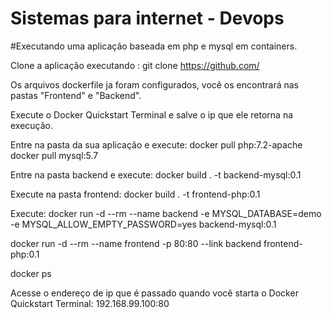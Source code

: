 # Sistemas para internet - Devops

#Executando uma aplicação baseada em php e mysql em containers.

Clone a aplicação executando : git clone https://github.com/

Os arquivos dockerfile ja foram configurados, você os encontrará nas pastas "Frontend" e "Backend".

Execute o Docker Quickstart Terminal e salve o ip que ele retorna na execução.

Entre na pasta da sua aplicação e execute:
docker pull php:7.2-apache
docker pull mysql:5.7

Entre na pasta backend e execute:
docker build . -t backend-mysql:0.1

Execute na pasta frontend:
docker build . -t frontend-php:0.1

Execute:
docker run -d --rm --name backend -e MYSQL_DATABASE=demo -e MYSQL_ALLOW_EMPTY_PASSWORD=yes backend-mysql:0.1

docker run -d --rm --name frontend -p 80:80 --link backend frontend-php:0.1

docker ps

Acesse o endereço de ip que é passado quando você starta o Docker Quickstart Terminal: 192.168.99.100:80


